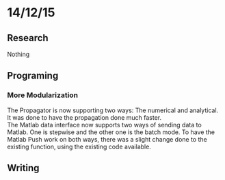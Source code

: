 # 14/12/15
## Research
Nothing

## Programing
### More Modularization
The Propagator is now supporting two ways: The numerical and analytical. It was done to have the propagation done much faster.<br>The Matlab data interface now supports two ways of sending data to Matlab. One is stepwise and the other one is the batch mode. To have the Matlab Push work on both ways, there was a slight change done to the existing function, using the existing code available.

## Writing
